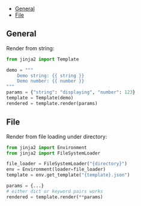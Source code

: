 
- [General](#general)
- [File](#file)

## General
Render from string:
```py
from jinja2 import Template

demo = """
    Demo string: {{ string }}
    Demo number: {{ number }}
"""
params = {"string": "displaying", "number": 123}
template = Template(demo)
rendered = template.render(params)
```

## File
Render from file loading under directory:
```py
from jinja2 import Environment
from jinja2 import FileSystemLoader

file_loader = FileSystemLoader("{directory}")
env = Environment(loader=file_loader)
template = env.get_template("{template}.json")

params = {...}
# either dict or keyword pairs works
rendered = template.render(**params)
```
